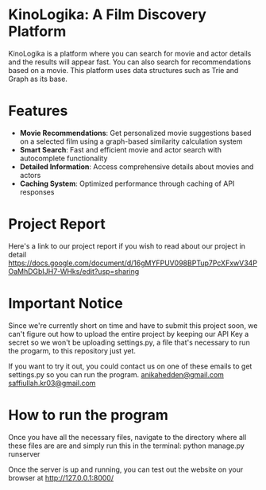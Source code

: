 # KinoLogika: A Film Discovery Platform

KinoLogika is a platform where you can search for movie and actor details and the results will appear fast. You can
also search for recommendations based on a movie. This platform uses data structures such as Trie and Graph as its base.

# Features

- **Movie Recommendations**: Get personalized movie suggestions based on a selected film using a graph-based similarity calculation system
- **Smart Search**: Fast and efficient movie and actor search with autocomplete functionality
- **Detailed Information**: Access comprehensive details about movies and actors
- **Caching System**: Optimized performance through caching of API responses

# Project Report

Here's a link to our project report if you wish to read about our project in detail
https://docs.google.com/document/d/16gMYFPUV098BPTup7PcXFxwV34POaMhDGbIJH7-WHks/edit?usp=sharing

# Important Notice

Since we're currently short on time and have to submit this project soon, we can't figure out how to upload the entire project
by keeping our API Key a secret so we won't be uploading settings.py, a file that's necessary to run the progarm, to this repository just yet.

If you want to try it out, you could contact us on one of these emails to get settings.py so you can run the program.
anikahedden@gmail.com
saffiullah.kr03@gmail.com

# How to run the program

Once you have all the necessary files, navigate to the directory where all these files are are and simply run this in the terminal:
python manage.py runserver

Once the server is up and running, you can test out the website on your browser at http://127.0.0.1:8000/
